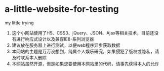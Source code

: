 # a-little-website-for-testing
my little trying

  1. 这个小网站使用了H5、CSS3、jQuery、JSON、Ajax等相关技术，目前还没有进行响应式设计以及兼容IE8-系列浏览器
  2. 建议放在服务器上进行测试，以便web程序异步获取数据
  3. 本网站的主题是万万没想到，纯属个人娱乐研究，如果侵犯了版权或隐私，请及时联系本人删除
  4. 本网站虽然开源，但是如果您要使用本网站里的代码，请事先获得本人的允许
